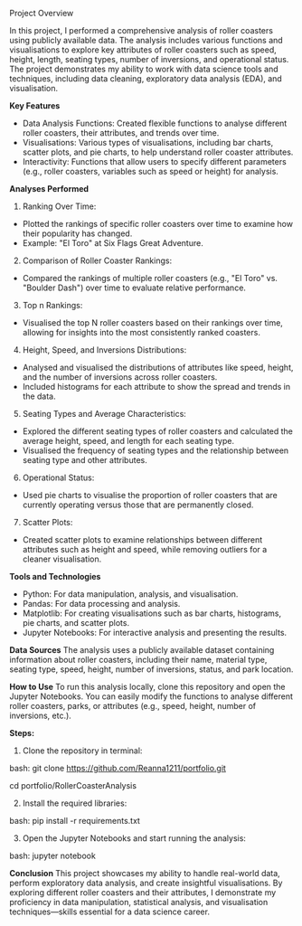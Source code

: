 Project Overview

In this project, I performed a comprehensive analysis of roller coasters using publicly available data. The analysis includes various functions and visualisations to explore key attributes of roller coasters such as speed, height, length, seating types, number of inversions, and operational status. The project demonstrates my ability to work with data science tools and techniques, including data cleaning, exploratory data analysis (EDA), and visualisation.

**Key Features**
* Data Analysis Functions: Created flexible functions to analyse different roller coasters, their attributes, and trends over time.
* Visualisations: Various types of visualisations, including bar charts, scatter plots, and pie charts, to help understand roller coaster attributes.
* Interactivity: Functions that allow users to specify different parameters (e.g., roller coasters, variables such as speed or height) for analysis.

**Analyses Performed**

1. Ranking Over Time:
* Plotted the rankings of specific roller coasters over time to examine how their popularity has changed.
* Example: "El Toro" at Six Flags Great Adventure.

2. Comparison of Roller Coaster Rankings:
* Compared the rankings of multiple roller coasters (e.g., "El Toro" vs. "Boulder Dash") over time to evaluate relative performance.

3. Top n Rankings:
* Visualised the top N roller coasters based on their rankings over time, allowing for insights into the most consistently ranked coasters.

4. Height, Speed, and Inversions Distributions:
* Analysed and visualised the distributions of attributes like speed, height, and the number of inversions across roller coasters.
* Included histograms for each attribute to show the spread and trends in the data.

5. Seating Types and Average Characteristics:
* Explored the different seating types of roller coasters and calculated the average height, speed, and length for each seating type.
* Visualised the frequency of seating types and the relationship between seating type and other attributes.

6. Operational Status:
* Used pie charts to visualise the proportion of roller coasters that are currently operating versus those that are permanently closed.

7. Scatter Plots:
* Created scatter plots to examine relationships between different attributes such as height and speed, while removing outliers for a cleaner visualisation.

**Tools and Technologies**
* Python: For data manipulation, analysis, and visualisation.
* Pandas: For data processing and analysis.
* Matplotlib: For creating visualisations such as bar charts, histograms, pie charts, and scatter plots.
* Jupyter Notebooks: For interactive analysis and presenting the results.

**Data Sources**
The analysis uses a publicly available dataset containing information about roller coasters, including their name, material type, seating type, speed, height, number of inversions, status, and park location.

**How to Use**
To run this analysis locally, clone this repository and open the Jupyter Notebooks. You can easily modify the functions to analyse different roller coasters, parks, or attributes (e.g., speed, height, number of inversions, etc.).

**Steps:**
1. Clone the repository in terminal:

bash:
git clone https://github.com/Reanna1211/portfolio.git

cd portfolio/RollerCoasterAnalysis

2. Install the required libraries:

bash:
pip install -r requirements.txt

3. Open the Jupyter Notebooks and start running the analysis:

bash:
jupyter notebook

**Conclusion**
This project showcases my ability to handle real-world data, perform exploratory data analysis, and create insightful visualisations. By exploring different roller coasters and their attributes, I demonstrate my proficiency in data manipulation, statistical analysis, and visualisation techniques—skills essential for a data science career.
